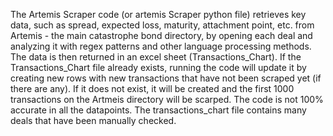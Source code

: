 The Artemis Scraper code (or artemis Scraper python file) retrieves key data, such as spread, expected loss, maturity, attachment point, etc. from Artemis - the main catastrophe bond directory, by opening each deal and analyzing it with regex patterns and other language processing methods.
The data is then returned in an excel sheet (Transactions_Chart). 
If the Transactions_Chart file already exists, running the code will update it by creating new rows with new transactions that have not been scraped yet (if there are any).
If it does not exist, it will be created and the first 1000 transactions on the Artmeis directory will be scarped. 
The code is not 100% accurate in all the datapoints. The transactions_chart file contains many deals that have been manually checked. 
